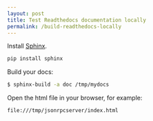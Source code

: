 ```yaml
---
layout: post
title: Test Readthedocs documentation locally
permalink: /build-readthedocs-locally
---
```

Install [Sphinx](https://www.sphinx-doc.org/en/master/usage/installation.html).
```sh
pip install sphinx
```

Build your docs:
```sh
$ sphinx-build -a doc /tmp/mydocs
```

Open the html file in your browser, for example:
```
file:///tmp/jsonrpcserver/index.html
```
